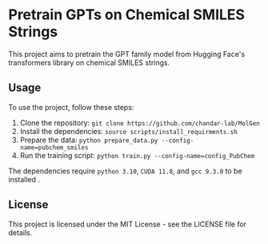 # Pretrain GPTs on Chemical SMILES Strings

This project aims to pretrain the GPT family model from Hugging Face's transformers library on chemical SMILES strings.


## Usage

To use the project, follow these steps:

1. Clone the repository: `git clone https://github.com/chandar-lab/MolGen`
2. Install the dependencies: `source scripts/install_requirments.sh`
3. Prepare the data: `python prepare_data.py --config-name=pubchem_smiles`
4. Run the training script: `python train.py --config-name=config_PubChem`

The dependencies require `python 3.10`, `CUDA 11.8`, and `gcc 9.3.0` to be installed .

## License

This project is licensed under the MIT License - see the LICENSE file for details.
